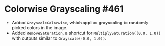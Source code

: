 # Colorwise Grayscaling #461

* Added `GrayscaleColorwise`, which applies grayscaling to randomly
  picked colors in the image.
* Added `RemoveSaturation`, a shortcut for `MultiplySaturation((0.0, 1.0))`
  with outputs similar to `Grayscale((0.0, 1.0))`.
